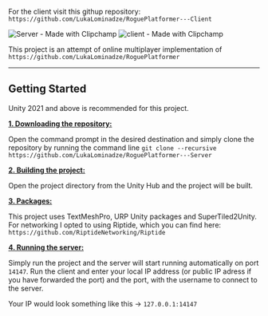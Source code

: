 For the client visit this githup repository: ```https://github.com/LukaLominadze/RoguePlatformer---Client```

![Server - Made with Clipchamp](https://github.com/LukaLominadze/RoguePlatformer---Server/assets/142942110/c53cd963-a9e4-4818-ae64-0d74c1821104)
![client - Made with Clipchamp](https://github.com/LukaLominadze/RoguePlatformer---Server/assets/142942110/0ef434c5-ec6c-4496-b00b-d1bab1168f2d)

This project is an attempt of online multiplayer implementation of ```https://github.com/LukaLominadze/RoguePlatformer```
***

## Getting Started
Unity 2021 and above is recommended for this project.

<ins>**1. Downloading the repository:**</ins>

Open the command prompt in the desired destination and simply clone the repository by running the command line ```git clone --recursive https://github.com/LukaLominadze/RoguePlatformer---Server```

<ins>**2. Building the project:**</ins>

Open the project directory from the Unity Hub and the project will be built.

<ins>**3. Packages:**</ins>

This project uses TextMeshPro, URP Unity packages and SuperTiled2Unity.
For networking I opted to using Riptide, which you can find here: ```https://github.com/RiptideNetworking/Riptide```

<ins>**4. Running the server:**</ins>

Simply run the project and the server will start running automatically on port ```14147```.
Run the client and enter your local IP address (or public IP adress if you have forwarded the port) and the port, with the username to connect to the server.

Your IP would look something like this -> ```127.0.0.1:14147```
